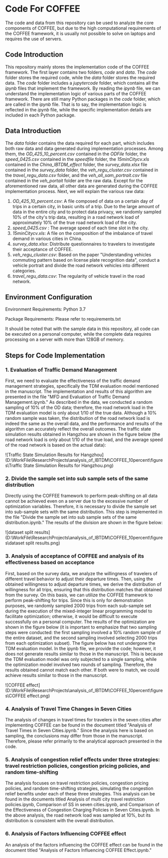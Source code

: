# Code For COFFEE

The code and data from this repository can be used to analyze the core components of COFFEE, but due to the high computational requirements of the COFFEE framework, it is usually not possible to solve on laptops and requires the use of servers.

## Code Introduction

This repository mainly stores the implementation code of the COFFEE framework. The first layer contains two folders, *code* and *data*. The *code* folder stores the required code, while the *data* folder stores the required data. The *code* folder includes a *jupytercode* folder, which contains all the *ipynb* files that implement the framework. By reading the *ipynb* file, we can understand the implementation logic of various parts of the COFFEE framework. There are still many Python packages in the *code* folder, which are called in the *ipynb* file. That is to say, the implementation logic is reflected in the *ipynb* file, while the specific implementation details are included in each Python package.

## Data Introduction

The *data* folder contains the data required for each part, which includes both raw data and data generated during implementation processes. Among them, the *OD_425_10_percent.csv* contained in the *ODFile* folder, the *speed_0425.csv* contained in the *speedfile* folder, the *15minCitycv.xls* contained in the *China_IBTDM_effect* folder, the *survey_data.xlsx* file contained in the *survey_data* folder, the *veh_regu_cluster.csv* contained in the *travel_regu_data.csv* folder, and the *veh_all_sam_portrait.csv* file contained in the *veh_portait* folder are the raw data. Except for the aforementioned raw data, all other data are generated during the COFFEE implementation process. Next, we will explain the various raw data:

1. *OD_425_10_percent.csv*: A file composed of data on a certain day of trips in a certain city, in basic units of a trip. Due to the large amount of data in the entire city and to protect data privacy, we randomly sampled 10% of the city's trip data, resulting in a road network load of approximately 10% of the true road network load of the city.
2. *speed_0425.csv* : The average speed of each time slot in the city.
3. *15minCitycv.xls*: A file on the composition of the imbalance of travel demand in various cities in China.
4. *survey_data.xlsx*: Distribute questionnaires to travelers to investigate their acceptance of COFFEE.
5. *veh_regu_cluster.csv*: Based on the paper "Understanding vehicles commuting pattern based on license plate recognition data", conduct a vehicle portrait and divide the road network vehicles into different categories.
6. *travel_regu_data.csv*: The regularity of vehicle travel in the road network.

## Environment Configuration

Environment Requirements: Python 3.7

Package Requirements: Please refer to requirements.txt

It should be noted that with the sample data in this repository, all code can be executed on a personal computer, while the complete data requires processing on a server with more than 128GB of memory.

## Steps for Code Implementation

### 1. Evaluation of  Traffic Demand Management

First, we need to evaluate the effectiveness of the traffic demand management strategies, specifically the TDM evaluation model mentioned in the manuscript. The implementation and results of this algorithm are presented in the file "MFD and Evaluation of Traffic Demand Management.ipynb." As described in the data, we conducted a random sampling of 10% of the OD data; therefore, the road network load in the TDM evaluation model is only about 1/10 of the true data. Although a 10% random sample was taken, the distribution of the road network load is indeed the same as the overall data, and the performance and results of the algorithm can accurately reflect the overall outcomes. The traffic state simulation results obtained in Hangzhou are shown in the figure below (the road network load is only about 1/10 of the true load, and the average speed of the road network is based on the actual data):

![Traffic State Simulation Results for Hangzhou](D:\WorkFile\ResearchProjects\analysis_of_IBTDM\COFFEE_10percent\figures\Traffic State Simulation Results for Hangzhou.png)

### 2. Divide the sample set into sub sample sets of the same distribution

Directly using the COFFEE framework to perform peak-shifting on all data cannot be achieved even on a server due to the excessive number of optimization variables. Therefore, it is necessary to divide the sample set into sub-sample sets with the same distribution. This step is implemented in the file "Divide the sample set into sub sample sets of the same distribution.ipynb." The results of the division are shown in the figure below:

![dataset split results](D:\WorkFile\ResearchProjects\analysis_of_IBTDM\COFFEE_10percent\figures\dataset split results.png)

### 3. Analysis of acceptance of COFFEE and analysis of its effectiveness based on acceptance

First, based on the survey data, we analyze the willingness of travelers of different travel behavior to adjust their departure times. Then, using the obtained willingness to adjust departure times, we derive the distribution of willingness for all trips, ensuring that this distribution matches that obtained from the survey. On this basis, we can utilize the COFFEE framework to perform peak-shifting for trips. Since this is only for demonstration purposes, we randomly sampled 2000 trips from each sub-sample set during the execution of the mixed-integer linear programming model to facilitate optimization; otherwise, it would be difficult to execute successfully on a personal computer. The results of the optimization are shown in the figure below (it is important to emphasize that two sampling steps were conducted: the first sampling involved a 10% random sample of the entire dataset, and the second sampling involved selecting 2000 trips from each optimization subset). The figure below has not undergone the TDM evaluation model. In the ipynb file, we provide the code; however, it does not generate results similar to those in the manuscript. This is because the TDM evaluation model was only subjected to a single sampling, while the optimization model involved two rounds of sampling. Therefore, the results obtained cannot match each other. If both were to match, we could achieve results similar to those in the manuscript.

![COFFEE effect](D:\WorkFile\ResearchProjects\analysis_of_IBTDM\COFFEE_10percent\figures\COFFEE effect.png)

### 4. Analysis  of  Travel Time Changes  in  Seven  Cities

The analysis of changes in travel times for travelers in the seven cities after implementing COFFEE can be found in the document titled "Analysis of Travel Times in Seven Cities.ipynb." Since the analysis here is based on sampling, the conclusions may differ from those in the manuscript. Therefore, please refer primarily to the analytical approach presented in the code.

### 5. Analysis of congestion relief effects under three strategies: travel restriction policies, congestion pricing policies, and random time-shifting

The analysis focuses on travel restriction policies, congestion pricing policies, and random time-shifting strategies, simulating the congestion relief benefits under each of these three strategies. This analysis can be found in the documents titled Analysis of multi city travel restriction policies.ipynb, Comparison of SS in seven cities.ipynb, and Comparison of the Effectiveness of Congestion Charging Policies in Seven Cities.ipynb. In the above analysis, the road network load was sampled at 10%, but its distribution is consistent with the overall distribution.

### 6. Analysis of Factors Influencing COFFEE effect

An analysis of the factors influencing the COFFEE effect can be found in the document titled "Analysis of Factors Influencing COFFEE Effect.ipynb."

